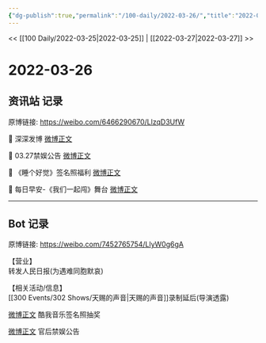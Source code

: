 ```yaml
---
{"dg-publish":true,"permalink":"/100-daily/2022-03-26/","title":"2022-03-26"}
---
```



<< [[100 Daily/2022-03-25\|2022-03-25]] | [[2022-03-27\|2022-03-27]] >>

# 2022-03-26

## 资讯站 记录

原博链接: https://weibo.com/6466290670/LlzqD3UfW

💫 深深发博 [微博正文](https://weibo.com/detail/4751399919291612)

💫 03.27禁娱公告 [微博正文](https://weibo.com/detail/4751418391529377)

💫 《睡个好觉》签名照福利 [微博正文](https://weibo.com/detail/4751235317762926)

💫 每日早安-《我们一起闯》舞台 [微博正文](https://weibo.com/detail/4751189176485327)

---
## Bot 记录

原博链接: https://weibo.com/7452765754/LlyW0g6gA

【营业】  
[](https://weibo.com/detail/4751398270929903) 转发人民日报(为遇难同胞默哀)

【相关活动/信息】  
[](https://weibo.com/detail/4751339055747694) [[300 Events/302 Shows/天赐的声音\|天赐的声音]]录制延后(导演透露)

[微博正文](https://weibo.com/detail/4751071412750577) 酷我音乐签名照抽奖

[微博正文](https://weibo.com/detail/4751418391529377) 官后禁娱公告
